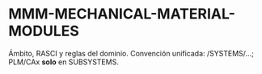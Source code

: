 # MMM-MECHANICAL-MATERIAL-MODULES
Ámbito, RASCI y reglas del dominio. Convención unificada: /SYSTEMS/…; PLM/CAx **solo** en SUBSYSTEMS.
